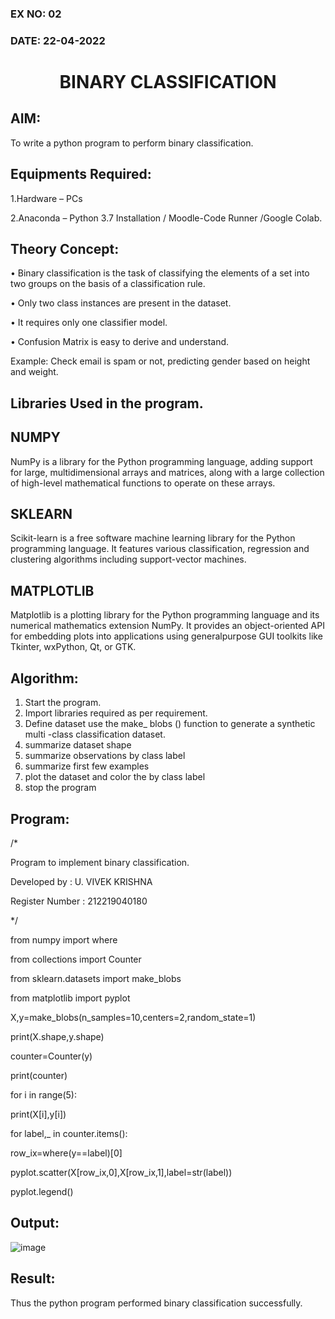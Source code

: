 ### EX NO: 02
### DATE: 22-04-2022
# <p align="center"> BINARY CLASSIFICATION</p>
## AIM:
To write a python program to perform binary classification.

## Equipments Required:
1.Hardware – PCs

2.Anaconda – Python 3.7 Installation / Moodle-Code Runner /Google Colab.

## Theory Concept:
•	Binary classification is the task of classifying the elements of a set into two groups on the basis of a classification rule. 

•	Only two class instances are present in the dataset. 

•	It requires only one classifier model. 

•	Confusion Matrix is easy to derive and understand. 

  Example: Check email is spam or not, predicting gender based on height and weight.

## Libraries Used in the program.
## NUMPY

NumPy is a library for the Python programming language, adding support for large, multidimensional arrays and matrices, along with a large collection of high-level mathematical functions to operate on these arrays. 

## SKLEARN  
Scikit-learn is a free software machine learning library for the Python programming language. It features various classification, regression and clustering algorithms including support-vector machines. 

## MATPLOTLIB  

Matplotlib is a plotting library for the Python programming language and its numerical mathematics extension NumPy. It provides an object-oriented API for embedding plots into applications using generalpurpose GUI toolkits like Tkinter, wxPython, Qt, or GTK. 

## Algorithm: 
1.	Start the program. 
2.	Import libraries required as per requirement. 
3.	Define dataset use the make_ blobs () function to generate a synthetic multi -class classification dataset. 
4.	summarize dataset shape 
5.	summarize observations by class label 
6.	summarize first few examples  
7.	plot the dataset and color the by class label  
8.	stop the program 
 
## Program: 
/*

Program to implement binary classification. 

Developed by : U. VIVEK KRISHNA 

Register Number : 212219040180 

*/

from numpy import where 

from collections import Counter 

from sklearn.datasets import make_blobs 

from matplotlib import pyplot 

X,y=make_blobs(n_samples=10,centers=2,random_state=1)

print(X.shape,y.shape) 

counter=Counter(y) 

print(counter) 

for i in range(5):    
 
 print(X[i],y[i])

for label,_ in counter.items():     
 
 row_ix=where(y==label)[0]     
 
 pyplot.scatter(X[row_ix,0],X[row_ix,1],label=str(label)) 
 
pyplot.legend() 
 
## Output:
 ![image](https://user-images.githubusercontent.com/63917883/166456586-80efdce1-fc1a-4a72-a686-153a0faf7f77.png)

## Result:
Thus the python program performed binary classification successfully.
